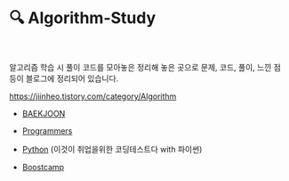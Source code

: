 # 🔍 Algorithm-Study

<br>

알고리즘 학습 시 풀이 코드를 모아놓은 정리해 놓은 곳으로 문제, 코드, 풀이, 느낀 점 등이 블로그에 정리되어 있습니다.

<https://jiinheo.tistory.com/category/Algorithm>



* [BAEKJOON](https://github.com/JIINHEO/Algorithm-Study/tree/master/BAEKJOON)

* [Programmers](https://github.com/JIINHEO/Algorithm-Study/tree/master/Programmers)

* [Python](https://github.com/JIINHEO/Algorithm-Study/tree/master/Python) (이것이 취업을위한 코딩테스트다 with 파이썬)

* [Boostcamp](https://github.com/JIINHEO/Algorithm-Study/tree/master/Boostcamp)
